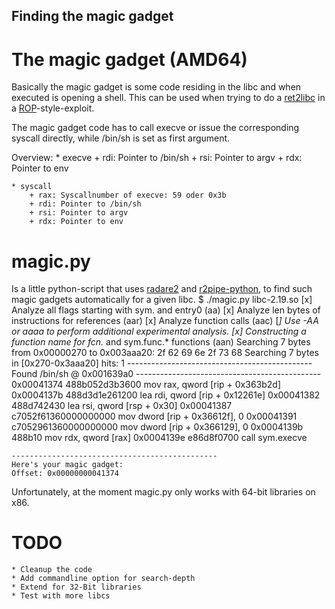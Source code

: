 ## Finding the magic gadget

# The magic gadget (AMD64)

Basically the magic gadget is some code residing
in the libc and when executed is opening a shell.
This can be used when trying to do a [ret2libc][ret2libc]
in a [ROP][rop]-style-exploit.

The magic gadget code has to call execve or issue the corresponding 
syscall directly, while /bin/sh is set as first argument.

Overview:
    * execve
        + rdi: Pointer to /bin/sh
        + rsi: Pointer to argv
        + rdx: Pointer to env

    * syscall
        + rax: Syscallnumber of execve: 59 oder 0x3b
        + rdi: Pointer to /bin/sh
        + rsi: Pointer to argv
        + rdx: Pointer to env

# magic.py

Is a little python-script that uses [radare2][r2] and [r2pipe-python][r2pipe],
to find such magic gadgets automatically for a given libc.
    $ ./magic.py libc-2.19.so
    [x] Analyze all flags starting with sym. and entry0 (aa)
    [x] Analyze len bytes of instructions for references (aar)
    [x] Analyze function calls (aac)
    [*] Use -AA or aaaa to perform additional experimental analysis.
    [x] Constructing a function name for fcn.* and sym.func.* functions (aan)
    Searching 7 bytes from 0x00000270 to 0x003aaa20: 2f 62 69 6e 2f 73 68 
    Searching 7 bytes in [0x270-0x3aaa20]
    hits: 1
    ----------------------------------------------
    Found /bin/sh @ 0x001639a0
    ----------------------------------------------
    0x00041374   488b052d3b3600  mov rax, qword [rip + 0x363b2d]
    0x0004137b   488d3d1e261200  lea rdi, qword [rip + 0x12261e]
    0x00041382       488d742430  lea rsi, qword [rsp + 0x30]
    0x00041387 c7052f61360000000000  mov dword [rip + 0x36612f], 0
    0x00041391 c7052961360000000000  mov dword [rip + 0x366129], 0
    0x0004139b           488b10  mov rdx, qword [rax]
    0x0004139e       e86d8f0700  call sym.execve
    
    ----------------------------------------------
    Here's your magic gadget:
    Offset: 0x00000000041374

Unfortunately, at the moment magic.py only works with 64-bit libraries on x86.


# TODO
    * Cleanup the code
    * Add commandline option for search-depth
    * Extend for 32-Bit libraries
    * Test with more libcs


[r2]: http://www.radare.org/
[r2pipe]: https://github.com/radare/radare2-bindings/tree/master/r2pipe/python
[ret2libc]: https://en.wikipedia.org/wiki/Return-to-libc_attack
[rop]: https://en.wikipedia.org/wiki/Return-oriented_programming


